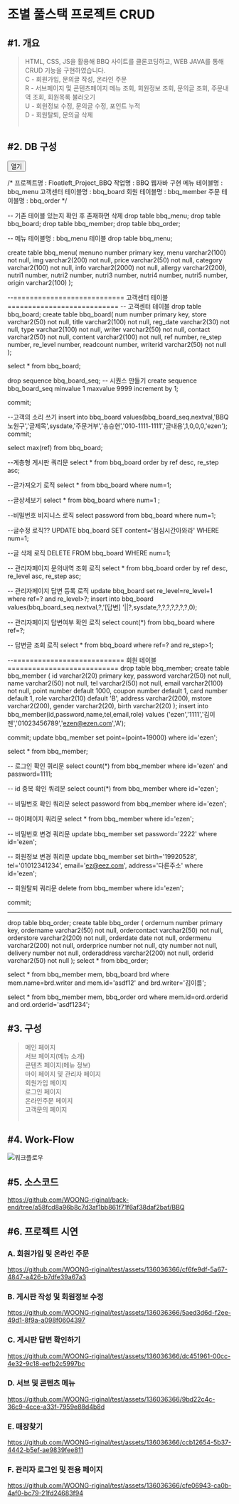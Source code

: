 <h1>조별 풀스택 프로젝트 CRUD</h1>

<h2>#1. 개요</h2>

> HTML, CSS, JS을 활용해 BBQ 사이트를 클론코딩하고, WEB JAVA를 통해 CRUD 기능을 구현하였습니다.<br>
> C - 회원가입, 문의글 작성, 온라인 주문<br>
> R - 서브페이지 및 콘텐츠페이지 메뉴 조회, 회원정보 조회, 문의글 조회, 주문내역 조회, 회원목록 불러오기<br>
> U - 회원정보 수정, 문의글 수정, 포인트 누적<br>
> D - 회원탈퇴, 문의글 삭제
<br><br>


<h2>#2. DB 구성</h2>

<button>열기</button>
<script>
  $('button').click(function(){
    $(this).next().toggle();
  })
</script>
<p>
  /*
   프로젝트명 : Floatleft_Project_BBQ
   작업명 : BBQ 웹자바 구현
   메뉴 테이블명 : bbq_menu
   고객센터 테이블명 : bbq_board
   회원 테이블명 : bbq_member
   주문 테이블명 : bbq_order
*/


-- 기존 테이블 있는지 확인 후 존재하면 삭제
drop table bbq_menu;
drop table bbq_board;
drop table bbq_member;
drop table bbq_order;

-- 메뉴 테이블명 : bbq_menu 테이블
drop table bbq_menu;

create table bbq_menu(
    menuno number primary key,
    menu varchar2(100) not null,
    img varchar2(200) not null,
    price varchar2(50) not null,
    category varchar2(100) not null,
    info varchar2(2000) not null,
    allergy varchar2(200),
    nutri1 number,
    nutri2 number,
    nutri3 number,
    nutri4 number,
    nutri5 number,
    origin varchar2(100)
);



--=========================== 고객센터 테이블 ===========================
-- 고객센터 테이블
drop table bbq_board;
create table bbq_board(
    num number primary key,
    store varchar2(50) not null,
    title varchar2(100) not null,
    reg_date varchar2(30) not null,
    type varchar2(100) not null,
    writer varchar2(50) not null,
    contact varchar2(50) not null,
    content varchar2(100) not null,
    ref number,
    re_step number,
    re_level number,
    readcount number,
    writerid varchar2(50) not null
);


select * from bbq_board;

drop sequence bbq_board_seq;
-- 시퀀스 만들기
create sequence bbq_board_seq
minvalue 1
maxvalue 9999
increment by 1;

commit;

--고객의 소리 쓰기
insert into bbq_board values(bbq_board_seq.nextval,'BBQ노원구','글제목',sysdate,'주문거부','송승현','010-1111-1111','글내용',1,0,0,0,'ezen');
commit;

select max(ref) from bbq_board;

--계층형 게시판 쿼리문
select * from bbq_board order by ref desc, re_step asc;

--글가져오기 로직
select * from bbq_board where num=1;

--글상세보기
select  * from bbq_board where num=1 ;

--비밀번호 비지니스 로직
select password from bbq_board where num=1;

--글수정 로직??
UPDATE bbq_board SET content='점심시간아와라' WHERE num=1;

--글 삭제 로직
DELETE FROM bbq_board WHERE num=1;

-- 관리자페이지 문의내역 조회 로직
select * from bbq_board order by ref desc, re_level asc, re_step asc;

-- 관리자페이지 답변 등록 로직
update bbq_board set re_level=re_level+1 where ref=? and re_level>?;
insert into bbq_board values(bbq_board_seq.nextval,?,'[답변] '||?,sysdate,?,?,?,?,?,?,?,0);

-- 관리자페이지 답변여부 확인 로직
select count(*) from bbq_board where ref=?;

-- 답변글 조회 로직
select * from bbq_board where ref=? and re_step>1;


--=========================== 회원 테이블 ===========================
drop table bbq_member;
create table bbq_member (
    id  varchar2(20) primary key,
    password varchar2(50) not null,
    name varchar2(50) not null,
    tel varchar2(50) not null,
    email varchar2(100) not null,
    point number default 1000,
    coupon number default 1,
    card number default 1,
    role varchar2(10) default 'B',
    address varchar2(200),
    mstore varchar2(200),
    gender varchar2(20),
    birth varchar2(20)
);
insert into bbq_member(id,password,name,tel,email,role) 
values ('ezen','1111','김이젠','01023456789','ezen@ezen.com','A');

commit;
update bbq_member set point=(point+19000) where id='ezen';

select * from bbq_member;

-- 로그인 확인 쿼리문
select count(*) from bbq_member where id='ezen' and password=1111;

-- id 중복 확인 쿼리문
select count(*) from bbq_member where id='ezen';

-- 비밀번호 확인 쿼리문
select password from bbq_member where id='ezen';

-- 마이페이지 쿼리문
select * from bbq_member where id='ezen';

-- 비밀번호 변경 쿼리문
update bbq_member set password='2222' where id='ezen';

-- 회원정보 변경 쿼리문
update bbq_member set birth='19920528', tel='01012341234', email='ez@eez.com', address='다른주소' where id='ezen';

-- 회원탈퇴 쿼리문
delete from bbq_member where id='ezen';


commit;

------------------------------------------------------------------------------

drop table bbq_order;
create table bbq_order (
    ordernum  number primary key,
    ordername varchar2(50) not null,
    ordercontact varchar2(50) not null,
    orderstore varchar2(200) not null,
    orderdate date not null,
    ordermenu varchar2(200) not null,
    orderprice number not null,
    qty number not null,
    delivery number not null,
    orderaddress varchar2(200) not null,
    orderid varchar2(50) not null
);
select * from bbq_order;

select *
from bbq_member mem, bbq_board brd
where mem.name=brd.writer
and mem.id='asdf12' and brd.writer='김이름';

select * from bbq_member mem, bbq_order ord where mem.id=ord.orderid and ord.orderid='asdf1234';
</p>


<h2>#3. 구성</h2>

> 메인 페이지<br>
> 서브 페이지(메뉴 소개)<br>
> 콘텐츠 페이지(메뉴 정보)<br>
> 마이 페이지 및 관리자 페이지<br>
> 회원가입 페이지<br>
> 로그인 페이지<br>
> 온라인주문 페이지<br>
> 고객문의 페이지
<br><br>


<h2>#4. Work-Flow</h2>

![워크플로우](https://github.com/WOONG-riginal/Team-Project/assets/136036366/bfc6ba18-0ed0-4342-a5d6-71a06e568851)



<h2>#5. 소스코드</h2>

https://github.com/WOONG-riginal/back-end/tree/a58fcd8a96b8c7d3af1bb861f71f6af38daf2baf/BBQ

<h2>#6. 프로젝트 시연</h2>

  <h3>A. 회원가입 및 온라인 주문</h3>

  https://github.com/WOONG-riginal/test/assets/136036366/cf6fe9df-5a67-4847-a426-b7dfe39a67a3

  <h3>B. 게시판 작성 및 회원정보 수정</h3>

  https://github.com/WOONG-riginal/test/assets/136036366/5aed3d6d-f2ee-49d1-8f9a-a098f0604397

  <h3>C. 게시판 답변 확인하기</h3>

  https://github.com/WOONG-riginal/test/assets/136036366/dc451961-00cc-4e32-9c18-eefb2c5997bc

  <h3>D. 서브 및 콘텐츠 메뉴</h3>

  https://github.com/WOONG-riginal/test/assets/136036366/9bd22c4c-36c9-4cce-a33f-7959e88d4b8d

  <h3>E. 매장찾기</h3>

  https://github.com/WOONG-riginal/test/assets/136036366/ccb12654-5b37-4442-b5ef-ae9839fee811

  <h3>F. 관리자 로그인 및 전용 페이지</h3>

  https://github.com/WOONG-riginal/test/assets/136036366/cfe06943-ca0b-4af0-bc79-21fd24683f94
